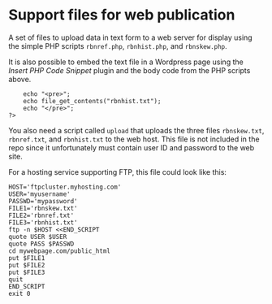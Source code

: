 # Support files for web publication
A set of files to upload data in text form to a web server for display using 
the simple PHP scripts `rbnref.php`, `rbnhist.php`, and `rbnskew.php`.

It is also possible to embed the text file in a Wordpress page using
the *Insert PHP Code Snippet* plugin and the body code from the PHP scripts above. 

```<?php
    echo "<pre>";
    echo file_get_contents("rbnhist.txt");
    echo "</pre>";
?>
```

You also need a script called `upload` that uploads the three files `rbnskew.txt`, 
`rbnref.txt`, and `rbnhist.txt` to the web host. This file is not included in the 
repo since it unfortunately must contain user ID and password to the web site.

For a hosting service supporting FTP, this file could look like this:

```#!/bin/sh\
HOST='ftpcluster.myhosting.com'
USER='myusername'
PASSWD='mypassword'
FILE1='rbnskew.txt'
FILE2='rbnref.txt'
FILE3='rbnhist.txt'
ftp -n $HOST <<END_SCRIPT
quote USER $USER
quote PASS $PASSWD
cd mywebpage.com/public_html
put $FILE1
put $FILE2
put $FILE3
quit
END_SCRIPT
exit 0
```
